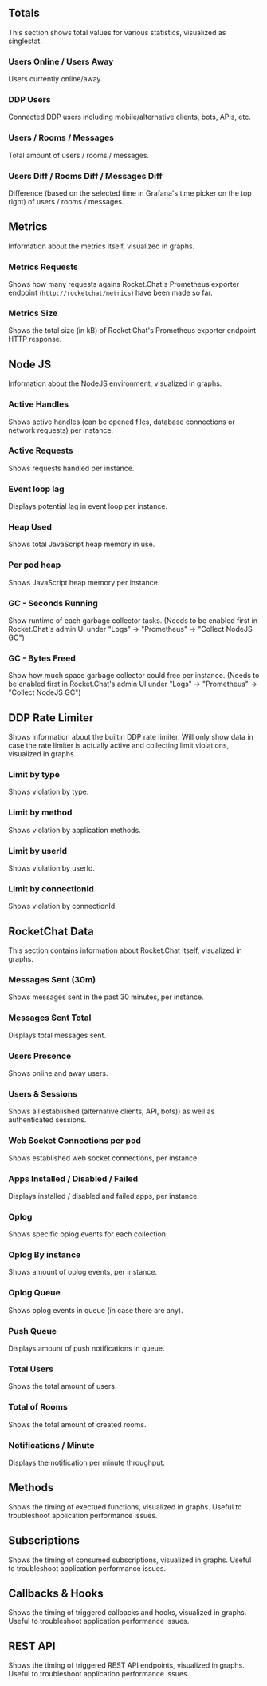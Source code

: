 ## Totals

This section shows total values for various statistics, visualized as singlestat.

### Users Online / Users Away

Users currently online/away.

### DDP Users 

Connected DDP users including mobile/alternative clients, bots, APIs, etc.

### Users / Rooms / Messages

Total amount of users / rooms / messages.

### Users Diff / Rooms Diff / Messages Diff

Difference (based on the selected time in Grafana's time picker on the top right) of users / rooms / messages.

## Metrics

Information about the metrics itself, visualized in graphs.

### Metrics Requests

Shows how many requests agains Rocket.Chat's Prometheus exporter endpoint (`http://rocketchat/metrics`) have been made so far.

### Metrics Size

Shows the total size (in kB) of Rocket.Chat's Prometheus exporter endpoint HTTP response.

## Node JS

Information about the NodeJS environment, visualized in graphs.

### Active Handles

Shows active handles (can be opened files, database connections or network requests) per instance.

### Active Requests

Shows requests handled per instance.

### Event loop lag

Displays potential lag in event loop per instance.

### Heap Used

Shows total JavaScript heap memory in use.

### Per pod heap

Shows JavaScript heap memory per instance.

### GC - Seconds Running

Show runtime of each garbage collector tasks. (Needs to be enabled first in Rocket.Chat's admin UI under "Logs" → "Prometheus" → "Collect NodeJS GC")

### GC - Bytes Freed

Show how much space garbage collector could free per instance. (Needs to be enabled first in Rocket.Chat's admin UI under "Logs" → "Prometheus" → "Collect NodeJS GC")

## DDP Rate Limiter

Shows information about the builtin DDP rate limiter. Will only show data in case the rate limiter is actually active and collecting limit violations, visualized in graphs.

### Limit by type

Shows violation by type.

### Limit by method

Shows violation by application methods.

### Limit by userId

Shows violation by userId.

### Limit by connectionId

Shows violation by connectionId.

## RocketChat Data

This section contains information about Rocket.Chat itself, visualized in graphs.

### Messages Sent (30m)

Shows messages sent in the past 30 minutes, per instance.

### Messages Sent Total

Displays total messages sent.

### Users Presence

Shows online and away users.

### Users & Sessions

Shows all established (alternative clients, API, bots)) as well as authenticated sessions.

### Web Socket Connections per pod

Shows established web socket connections, per instance.

### Apps Installed / Disabled / Failed

Displays installed / disabled and failed apps, per instance.

### Oplog

Shows specific oplog events for each collection.

### Oplog By instance

Shows amount of oplog events, per instance.

### Oplog Queue

Shows oplog events in queue (in case there are any).

### Push Queue

Displays amount of push notifications in queue.

### Total Users

Shows the total amount of users.

### Total of Rooms

Shows the total amount of created rooms.

### Notifications / Minute

Displays the notification per minute throughput.

## Methods

Shows the timing of exectued functions, visualized in graphs. Useful to troubleshoot application performance issues.

## Subscriptions

Shows the timing of consumed subscriptions, visualized in graphs. Useful to troubleshoot application performance issues.

## Callbacks & Hooks

Shows the timing of triggered callbacks and hooks, visualized in graphs. Useful to troubleshoot application performance issues.

## REST API

Shows the timing of triggered REST API endpoints, visualized in graphs. Useful to troubleshoot application performance issues.
